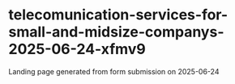 # telecomunication-services-for-small-and-midsize-companys-2025-06-24-xfmv9
Landing page generated from form submission on 2025-06-24
